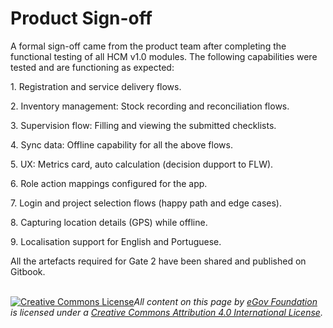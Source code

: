# Product Sign-off

A formal sign-off came from the product team after completing the functional testing of all HCM v1.0 modules. The following capabilities were tested and are functioning as expected:

1\. Registration and service delivery flows.

2\. Inventory management: Stock recording and reconciliation flows.

3\. Supervision flow: Filling and viewing the submitted checklists.

4\. Sync data: Offline capability for all the above flows.

5\. UX: Metrics card, auto calculation (decision dupport to FLW).

6\. Role action mappings configured for the app.

7\. Login and project selection flows (happy path and edge cases).

8\. Capturing location details (GPS) while offline.

9\. Localisation support for English and Portuguese.

All the artefacts required for Gate 2 have been shared and published on Gitbook.

\
[![Creative Commons License](https://i.creativecommons.org/l/by/4.0/80x15.png)_​_](http://creativecommons.org/licenses/by/4.0/)_All content on this page by_ [_eGov Foundation_](https://egov.org.in/) _is licensed under a_ [_Creative Commons Attribution 4.0 International License_](http://creativecommons.org/licenses/by/4.0/)_._

